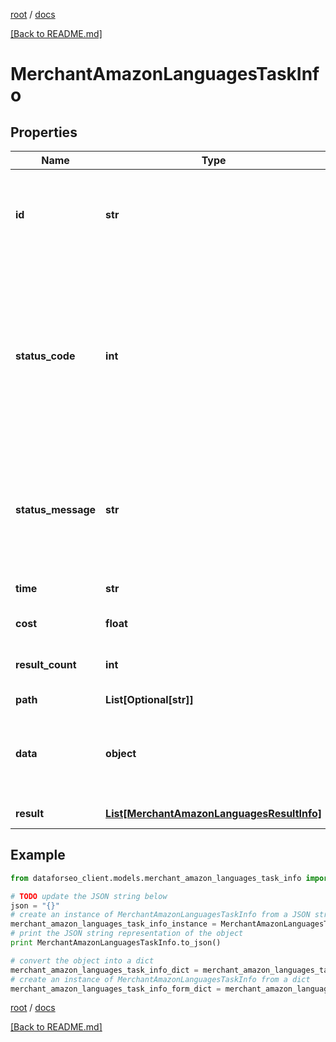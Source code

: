 [root](./../ "root") / [docs](./ "docs")

[[Back to README.md]](./../README.md "[Back to README.md]")

# MerchantAmazonLanguagesTaskInfo

## Properties

Name | Type | Description | Notes
------------ | ------------- | ------------- | -------------
**id** | **str** | task identifier unique task identifier in our system in the UUID format | [optional]
**status_code** | **int** | status code of the task generated by DataForSEO, can be within the following range: 10000-60000 you can find the full list of the response codes here | [optional]
**status_message** | **str** | informational message of the task you can find the full list of general informational messages here | [optional]
**time** | **str** | execution time, seconds | [optional]
**cost** | **float** | total tasks cost, USD | [optional]
**result_count** | **int** | number of elements in the result array | [optional]
**path** | **List[Optional[str]]** | URL path | [optional]
**data** | **object** | contains the same parameters that you specified in the POST request | [optional]
**result** | [**List[MerchantAmazonLanguagesResultInfo]**](MerchantAmazonLanguagesResultInfo.md) | array of results | [optional]

## Example

```python
from dataforseo_client.models.merchant_amazon_languages_task_info import MerchantAmazonLanguagesTaskInfo

# TODO update the JSON string below
json = "{}"
# create an instance of MerchantAmazonLanguagesTaskInfo from a JSON string
merchant_amazon_languages_task_info_instance = MerchantAmazonLanguagesTaskInfo.from_json(json)
# print the JSON string representation of the object
print MerchantAmazonLanguagesTaskInfo.to_json()

# convert the object into a dict
merchant_amazon_languages_task_info_dict = merchant_amazon_languages_task_info_instance.to_dict()
# create an instance of MerchantAmazonLanguagesTaskInfo from a dict
merchant_amazon_languages_task_info_form_dict = merchant_amazon_languages_task_info.from_dict(merchant_amazon_languages_task_info_dict)
```

  

[root](./../ "root") / [docs](./ "docs")

[[Back to README.md]](./../README.md "[Back to README.md]")
